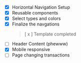- [x] Horizontal Navigation Setup
- [x] Reusable components
- [x] Select types and colors
- [x] Finalize the navgations
  > [ x ] Template completed
- [ ] Header Content (phewww)
- [x] Mobile responsive
- [ ] Page changing transactions
